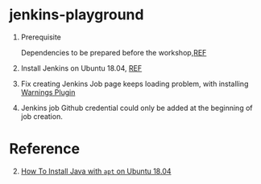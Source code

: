 # jenkins-playground

1. Prerequisite


    Dependencies to be prepared before the workshop,[REF](https://github.com/coderbunker/aws-playground/tree/master/Workshop-0-Prerequisite)

2. Install Jenkins on Ubuntu 18.04, [REF](https://www.digitalocean.com/community/tutorials/how-to-install-jenkins-on-ubuntu-18-04)

2. Fix creating Jenkins Job page keeps loading problem, with installing [Warnings Plugin](https://wiki.jenkins.io/display/JENKINS/Warnings+Plugin)

3. Jenkins job Github credential could only be added at the beginning of job creation.



# Reference 

2. [How To Install Java with `apt` on Ubuntu 18.04](https://www.digitalocean.com/community/tutorials/how-to-install-java-with-apt-on-ubuntu-18-04#installing-specific-versions-of-openjdk)
